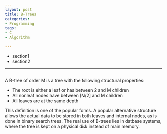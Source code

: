 ```yaml
---
layout: post
title: B-Trees
categories:
- Programming
tags:
- C
- Algorithm

---
```

* section1
* section2

---

##
A B-tree of order M is a tree with the following structural properties:

- The root is either a leaf or has between 2 and M children
- All nonleaf nodes have between [M/2] and M children
- All leaves are at the same depth

This definition is one of the popular forms. A popular alternative structure allows the actual data to be stored in both leaves and internal nodes, as is done in binary search trees. The real use of B-trees lies in datbase systems, where the tree is kept on a physical disk instead of main memory.
